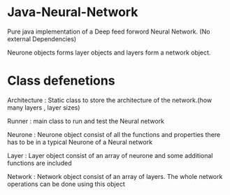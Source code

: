 # Java-Neural-Network
Pure java implementation of a Deep feed forword Neural Network. (No external Dependencies)

Neurone objects forms layer objects and layers form a network object.

# Class defenetions

Architecture : Static class to store the architecture of the network.(how many layers , layer sizes)

Runner : main class to run and test the Neural network

Neurone : Neurone object consist of all the functions and properties there has to be in a typical Neurone of a Neural network

Layer : Layer object consist of an array of neurone and some additional functions are included

Network : Network object consist of an array of layers. The whole network operations can be done using this object

